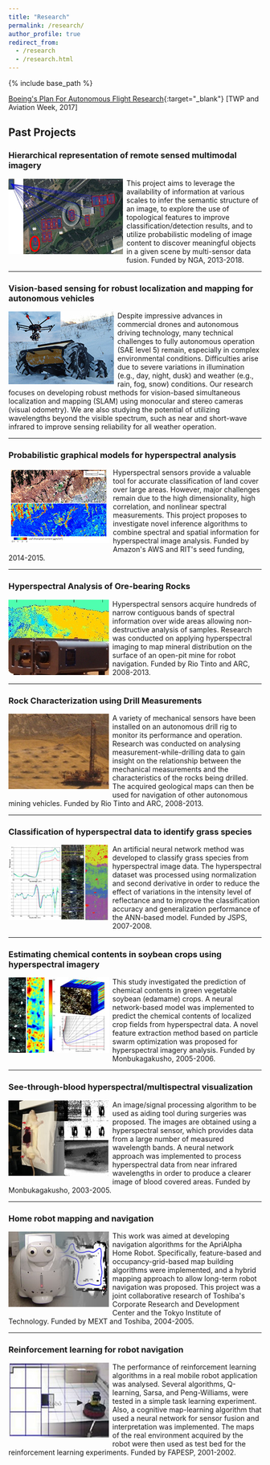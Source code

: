 ```yaml
---
title: "Research"
permalink: /research/
author_profile: true
redirect_from:
  - /research
  - /research.html
---
```


{% include base_path %}


[Boeing's Plan For Autonomous Flight Research](https://outline.com/uwKPhY){:target="_blank"} [TWP and Aviation Week, 2017]

## Past Projects

### Hierarchical representation of remote sensed multimodal imagery
<img style="float:left; margin: 0 0.5em .5em 0em;" src='/images/cproject02.png'>
This project aims to leverage the availability of information at various scales to infer the semantic structure of an image, to explore the use of topological features to improve classification/detection results, and to utilize probabilistic modeling of image content to discover meaningful objects in a given scene by multi-sensor data fusion. Funded by NGA, 2013-2018.

---
### Vision-based sensing for robust localization and mapping for autonomous vehicles

<img style="float:left; margin: 0 0.5em .5em 0em;" src='/images/cproject03.jpg'>
Despite impressive advances in commercial drones and autonomous driving technology, many technical challenges to fully autonomous operation (SAE level 5) remain, especially in complex environmental conditions. Difficulties arise due to severe variations in illumination (e.g., day, night, dusk) and weather (e.g., rain, fog, snow) conditions. Our research focuses on developing robust methods for vision-based simultaneous localization and mapping (SLAM) using monocular and stereo cameras (visual odometry). We are also studying the potential of utilizing wavelengths beyond the visible spectrum, such as near and short-wave infrared to improve sensing reliability for all weather operation.

---
### Probabilistic graphical models for hyperspectral analysis
<img style="float:left; margin: 0 0.5em .5em 0em;" src='/images/cproject01.jpg'>
Hyperspectral sensors provide a valuable tool for accurate classification of land cover over large areas. However, major challenges remain due to the high dimensionality, high correlation, and nonlinear spectral measurements. This project proposes to investigate novel inference algorithms to combine spectral and spatial information for hyperspectral image analysis. Funded by Amazon's AWS  and RIT's seed funding, 2014-2015.

---
### Hyperspectral Analysis of Ore-bearing Rocks
<img style="float:left; margin: 0 0.5em .5em 0em;" src='/images/project_hs.jpg'>
Hyperspectral sensors acquire hundreds of narrow contiguous bands of spectral information over wide areas allowing non-destructive analysis of samples. Research was conducted on applying hyperspectral imaging to map mineral distribution on the surface of an open-pit mine for robot navigation. Funded by Rio Tinto and ARC, 2008-2013.

---
### Rock Characterization using Drill Measurements
<img style="float:left; margin: 0 0.5em .5em 0em;" src='/images/project_drill.jpg'>
A variety of mechanical sensors have been installed on an autonomous drill rig to monitor its performance and operation. Research was conducted on analysing measurement-while-drilling data to gain insight on the relationship between the mechanical measurements and the characteristics of the rocks being drilled. The acquired geological maps can then be used for navigation of other autonomous mining vehicles. Funded by Rio Tinto and ARC, 2008-2013.

---
### Classification of hyperspectral data to identify grass species
<img style="float:left; margin: 0 0.5em .5em 0em;" src='/images/pproject05.jpg'>
An  artificial neural network method was developed to classify grass species from  hyperspectral image data. The hyperspectral dataset was processed using  normalization and second derivative in order to reduce the effect of variations  in the intensity level of reflectance and to improve the classification  accuracy and generalization performance of the ANN-based model. Funded by JSPS, 2007-2008.

---
### Estimating chemical contents in soybean crops using hyperspectral imagery
<img style="float:left; margin: 0 0.5em .5em 0em;" src='/images/pproject04.jpg'>
This study investigated the prediction of chemical contents in green vegetable soybean (edamame) crops. A neural network-based model was implemented to predict the chemical contents of localized crop fields from   hyperspectral data. A novel feature extraction method based on particle swarm optimization was proposed for hyperspectral imagery analysis. Funded by Monbukagakusho, 2005-2006.

---
### See-through-blood  hyperspectral/multispectral visualization
<img style="float:left; margin: 0 0.5em .5em 0em;" src='/images/pproject03.jpg'>
An image/signal processing algorithm to be used as aiding   tool during  surgeries was proposed. The images are obtained using a hyperspectral   sensor, which provides data from a large number of measured wavelength bands. A   neural network approach was implemented to process hyperspectral data from near infrared wavelengths in order to produce a clearer image of blood covered areas. Funded by Monbukagakusho, 2003-2005.

---
### Home robot mapping and navigation
<img style="float:left; margin: 0 0.5em .5em 0em;" src='/images/pproject02.jpg'>
This work was aimed at developing navigation algorithms for the ApriAlpha Home Robot. Specifically, feature-based and occupancy-grid-based map building algorithms were implemented, and a hybrid mapping approach to allow long-term robot navigation was proposed. This project was a joint collaborative research of Toshiba's Corporate Research and Development Center and the Tokyo Institute of Technology. Funded by MEXT and Toshiba, 2004-2005.

---
### Reinforcement learning for robot navigation
<img style="float:left; margin: 0 0.5em .5em 0em;" src='/images/pproject01.jpg'>
The performance of reinforcement learning algorithms in a real mobile robot application was analysed. Several algorithms, Q-learning, Sarsa, and Peng-Williams, were tested in a simple task learning experiment. Also, a cognitive map-learning algorithm that used a neural network for sensor fusion and interpretation was implemented. The maps of the real environment acquired by the robot were then used as test bed for the reinforcement learning experiments. Funded by FAPESP, 2001-2002.
